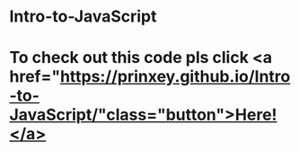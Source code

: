 # Intro-to-JavaScript
# To check out this code pls click <a href="https://prinxey.github.io/Intro-to-JavaScript/"class="button">Here!</a>
